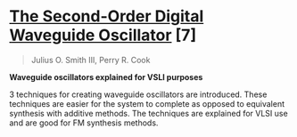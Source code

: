 # [The Second-Order Digital Waveguide Oscillator](https://pdfs.semanticscholar.org/621f/f312e284d4bde607b81f32a18386ef7e46b6.pdf) [7]

> Julius O. Smith III, Perry R. Cook

**Waveguide oscillators explained for VSLI purposes**

3 techniques for creating waveguide oscillators are introduced. These techniques are easier for the system to complete as opposed to equivalent synthesis with additive methods. The techniques are explained for VLSI use and are good for FM synthesis methods.
